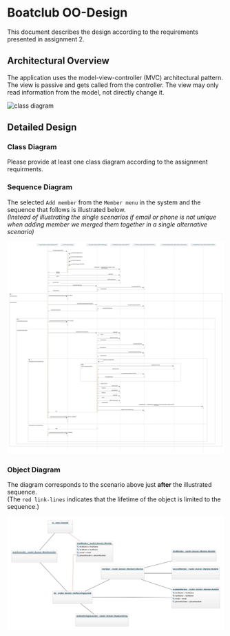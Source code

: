 # Boatclub OO-Design
This document describes the design according to the requirements presented in assignment 2.

## Architectural Overview
The application uses the model-view-controller (MVC) architectural pattern. The view is passive and gets called from the controller. The view may only read information from the model, not directly change it.

![class diagram](img/package_diagram.jpg)

## Detailed Design
### Class Diagram
Please provide at least one class diagram according to the assignment requirments.

### Sequence Diagram
The selected `Add member` from the `Member menu` in the system and the sequence that follows is illustrated below. <br>
_(Instead of illustrating the single scenarios if email or phone is not unique when adding member we merged them together in a single alternative scenario)_

![sequence diagram](img/sequence-diagram.jpeg)

### Object Diagram
The diagram corresponds to the scenario above just **after** the illustrated sequence. <br>
(The `red link-lines` indicates that the lifetime of the object is limited to the sequence.)

![sequence diagram](img/object-diagram.jpeg)


